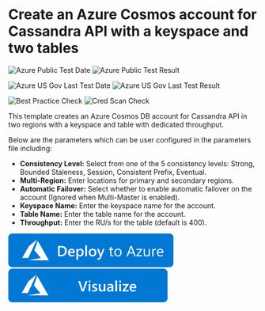 # Create an Azure Cosmos account for Cassandra API with a keyspace and two tables

![Azure Public Test Date](https://azurequickstartsservice.blob.core.windows.net/badges/101-cosmosdb-cassandra/PublicLastTestDate.svg)
![Azure Public Test Result](https://azurequickstartsservice.blob.core.windows.net/badges/101-cosmosdb-cassandra/PublicDeployment.svg)

![Azure US Gov Last Test Date](https://azurequickstartsservice.blob.core.windows.net/badges/101-cosmosdb-cassandra/FairfaxLastTestDate.svg)
![Azure US Gov Last Test Result](https://azurequickstartsservice.blob.core.windows.net/badges/101-cosmosdb-cassandra/FairfaxDeployment.svg)

![Best Practice Check](https://azurequickstartsservice.blob.core.windows.net/badges/101-cosmosdb-cassandra/BestPracticeResult.svg)
![Cred Scan Check](https://azurequickstartsservice.blob.core.windows.net/badges/101-cosmosdb-cassandra/CredScanResult.svg)

This template creates an Azure Cosmos DB account for Cassandra API in two
regions with a keyspace and table with dedicated throughput.

Below are the parameters which can be user configured in the parameters file
including:

- **Consistency Level:** Select from one of the 5 consistency levels: Strong,
  Bounded Staleness, Session, Consistent Prefix, Eventual.
- **Multi-Region:** Enter locations for primary and secondary regions.
- **Automatic Failover:** Select whether to enable automatic failover on the
  account (Ignored when Multi-Master is enabled).
- **Keyspace Name:** Enter the keyspace name for the account.
- **Table Name:** Enter the table name for the account.
- **Throughput:** Enter the RU/s for the table (default is 400).

[![Deploy To Azure](https://raw.githubusercontent.com/Azure/azure-quickstart-templates/master/1-CONTRIBUTION-GUIDE/images/deploytoazure.svg?sanitize=true)]("https://portal.azure.com/#create/Microsoft.Template/uri/https%3A%2F%2Fraw.githubusercontent.com%2FAzure%2Fazure-quickstart-templates%2Fmaster%2F101-cosmosdb-cassandra%2Fazuredeploy.json")
[![Visualize](https://raw.githubusercontent.com/Azure/azure-quickstart-templates/master/1-CONTRIBUTION-GUIDE/images/visualizebutton.svg?sanitize=true)]("http://armviz.io/#/?load=https%3A%2F%2Fraw.githubusercontent.com%2FAzure%2Fazure-quickstart-templates%2Fmaster%2F101-cosmosdb-cassandra%2Fazuredeploy.json")
